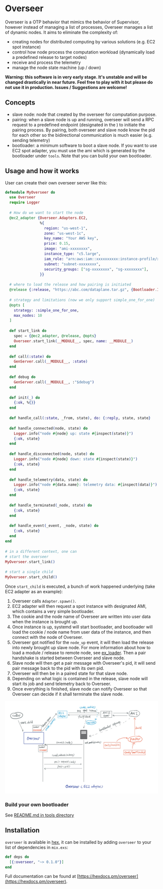 # Overseer

Overseer is a OTP behavior that mimics the behavior of Supervisor, however instead of managing a list of processes, Overseer manages a list of dynamic nodes. It aims to eliminate the complexity of:

* creating nodes for distributed computing by various solutions (e.g. EC2 spot instance)
* control how node process the computation workload (dynamically load a predefined release to target nodes)
* receive and process the telemetry
* manage the node state machine (up / down)

__Warning: this software is in very early stage. It's unstable and will be changed drastically in near future. Feel free to play with it but please do not use it in production. Issues / Suggestions are welcome!__

## Concepts

* slave node: node that created by the overseer for computation purpose.
* pairing: when a slave node is up and running, overseer will send a RPC request to a predefined endpoint (designated in the ) to initiate the pairing process. By pairing, both overseer and slave node know the pid for each other so the bidirectional communication is much easier (e.g. sending telemetry)
* bootloader: a minimum software to boot a slave node. If you want to use EC2 spot adapter, you must use the ami which is generated by the bootloader under ``tools``. Note that you can build your own bootloader.

## Usage and how it works

User can create their own overseer server like this:

```elixir
defmodule MyOverseer do
  use Overseer
  require Logger

  # How do we want to start the node
  @ec2_adapter {Overseer.Adapters.EC2,
                %{
                  region: "us-west-1",
                  zone: "us-west-1c",
                  key_name: "Your AWS key",
                  price: 0.15,
                  image: "ami-xxxxxxxx",
                  instance_type: "c5.large",
                  iam_role: "arn:aws:iam::xxxxxxxxxx:instance-profile/xxx",
                  subnet: "subnet-xxxxxxxx",
                  security_groups: ["sg-xxxxxxxx", "sg-xxxxxxxx"],
                }}

  # where to load the release and how pairing is initiated
  @release {:release, "https://abc.com/dataplane.tar.gz", {Bootloader.Initd, :pair}}

  # strategy and limitations (now we only support simple_one_for_one)
  @opts [
    strategy: :simple_one_for_one,
    max_nodes: 10
  ]

  def start_link do
    spec = {@ec2_adapter, @release, @opts}
    Overseer.start_link(__MODULE__, spec, name: __MODULE__)
  end

  def call(:state) do
    GenServer.call(__MODULE__, :state)
  end

  def debug do
    GenServer.call(__MODULE__, :"$debug")
  end

  def init(_) do
    {:ok, %{}}
  end

  def handle_call(:state, _from, state), do: {:reply, state, state}

  def handle_connected(node, state) do
    Logger.info("node #{node} up: state #{inspect(state)}")
    {:ok, state}
  end

  def handle_disconnected(node, state) do
    Logger.info("node #{node} down: state #{inspect(state)}")
    {:ok, state}
  end

  def handle_telemetry(data, state) do
    Logger.info("node #{data.name}: telemetry data: #{inspect(data)}")
    {:ok, state}
  end

  def handle_terminated(_node, state) do
    {:ok, state}
  end

  def handle_event(_event, _node, state) do
    {:ok, state}
  end
end

# in a different context, one can
# start the overseer
MyOverseer.start_link()

# start a single child
MyOverseer.start_child()
```

Once ``start_child`` is executed, a bunch of work happened underlying (take EC2 adapter as an example):

1. Overseer calls ``Adapter.spawn()``.
2. EC2 adapter will then request a spot instance with designated AMI, which contains a very simple bootloader.
3. The cookie and the node name of Overseer are written into user data when the instance is brought up.
4. Once instance is up, systemd will start bootloader, and bootloader will load the cookie / node name from user data of the instance, and then connect with the node of Overseer.
5. Overseer got notified for the ``node_up`` event, it will then load the release into newly brought up slave node. For more information about how to load a module / release to remote node, see [ex_loader](https://github.com/tubitv/ex_loader). Then a pair handshake is started between Overseer and slave node.
6. Slave node will then get a pair message with Overseer's pid, it will send pair message back to the pid with its own pid.
7. Overseer will then be in a paired state for that slave node.
8. Depending on what logic is contained in the release, slave node will start its job and send telemetry back to Overseer.
9. Once everything is finished, slave node can notify Overseer so that Overseer can decide if it shall terminate the slave node.

![](docs/overseer.jpg)

### Build your own bootloader

See [README.md in tools directory](tools/README.md)


## Installation

``overseer`` is available in [hex](https://hex.pm/packages/overseer), it can be installed
by adding `overseer` to your list of dependencies in `mix.exs`:

```elixir
def deps do
  [{:overseer, "~> 0.1.0"}]
end
```

Full documentation can be found at [https://hexdocs.pm/overseer](https://hexdocs.pm/overseer).
